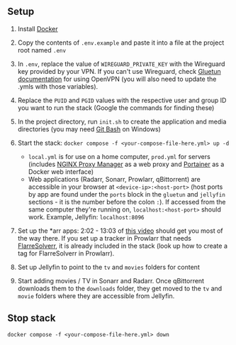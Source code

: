 ## Setup
1. Install [Docker](https://www.docker.com/)

2. Copy the contents of `.env.example` and paste it into a file at the project root named `.env`

3. In `.env`, replace the value of `WIREGUARD_PRIVATE_KEY` with the Wireguard key provided by your VPN. If you can't use Wireguard, check [Gluetun documentation](https://github.com/qdm12/gluetun) for using OpenVPN (you will also need to update the .ymls with those variables).

4. Replace the `PUID` and `PGID` values with the respective user and group ID you want to run the stack (Google the commands for finding these)

5. In the project directory, run `init.sh` to create the application and media directories (you may need [Git Bash](https://git-scm.com/downloads) on Windows)

6. Start the stack: `docker compose -f <your-compose-file-here.yml> up -d`
    - `local.yml` is for use on a home computer, `prod.yml` for servers (includes [NGINX Proxy Manager](https://nginxproxymanager.com/) as a web proxy and [Portainer](https://www.portainer.io/) as a Docker web interface)
    - Web applications (Radarr, Sonarr, Prowlarr, qBittorrent) are accessible in your browser at `<device-ip>:<host-port>` (host ports by app are found under the `ports` block in the `gluetun` and `jellyfin` sections - it is the number before the colon `:`). If accessed from the same computer they're running on, `localhost:<host-port>` should work. Example, Jellyfin: `localhost:8096`

7. Set up the *arr apps: 2:02 - 13:03 of [this video](https://youtu.be/1eDUkmwDrWU?si=pNR9VGrpcbYrGV3w&t=122) should get you most of the way there. If you set up a tracker in Prowlarr that needs [FlarreSolverr](https://github.com/FlareSolverr/FlareSolverr), it is already included in the stack (look up how to create a tag for FlarreSolverr in Prowlarr).

8. Set up Jellyfin to point to the `tv` and `movies` folders for content

9. Start adding movies / TV in Sonarr and Radarr. Once qBittorrent downloads them to the `downloads` folder, they get moved to the `tv` and `movie` folders where they are accessible from Jellyfin.

## Stop stack
`docker compose -f <your-compose-file-here.yml> down`
